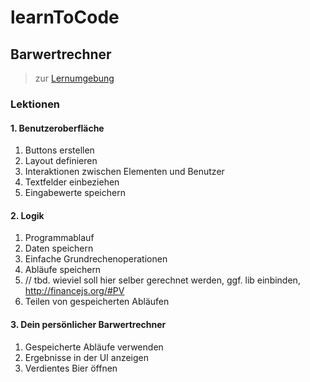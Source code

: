 # learnToCode

## Barwertrechner

> zur [Lernumgebung](https://stackblitz.com/edit/learntocode-barwertrechner)

### Lektionen

#### 1. Benutzeroberfläche

1. Buttons erstellen
1. Layout definieren
1. Interaktionen zwischen Elementen und Benutzer
1. Textfelder einbeziehen
1. Eingabewerte speichern

#### 2. Logik

1. Programmablauf
1. Daten speichern
1. Einfache Grundrechenoperationen
1. Abläufe speichern
1. // tbd. wieviel soll hier selber gerechnet werden, ggf. lib einbinden, http://financejs.org/#PV
1. Teilen von gespeicherten Abläufen

#### 3. Dein persönlicher Barwertrechner

1. Gespeicherte Abläufe verwenden
1. Ergebnisse in der UI anzeigen
1. Verdientes Bier öffnen 


